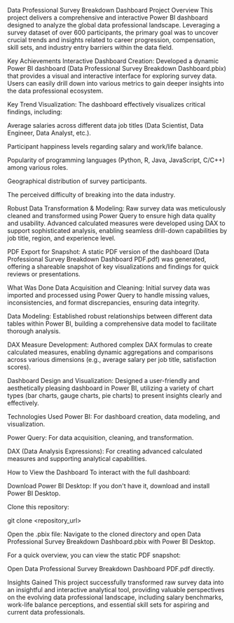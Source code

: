 Data Professional Survey Breakdown Dashboard Project Overview This project delivers a comprehensive and interactive Power BI dashboard designed to analyze the global data professional landscape. Leveraging a survey dataset of over 600 participants, the primary goal was to uncover crucial trends and insights related to career progression, compensation, skill sets, and industry entry barriers within the data field.

Key Achievements Interactive Dashboard Creation: Developed a dynamic Power BI dashboard (Data Professional Survey Breakdown Dashboard.pbix) that provides a visual and interactive interface for exploring survey data. Users can easily drill down into various metrics to gain deeper insights into the data professional ecosystem.

Key Trend Visualization: The dashboard effectively visualizes critical findings, including:

Average salaries across different data job titles (Data Scientist, Data Engineer, Data Analyst, etc.).

Participant happiness levels regarding salary and work/life balance.

Popularity of programming languages (Python, R, Java, JavaScript, C/C++) among various roles.

Geographical distribution of survey participants.

The perceived difficulty of breaking into the data industry.

Robust Data Transformation & Modeling: Raw survey data was meticulously cleaned and transformed using Power Query to ensure high data quality and usability. Advanced calculated measures were developed using DAX to support sophisticated analysis, enabling seamless drill-down capabilities by job title, region, and experience level.

PDF Export for Snapshot: A static PDF version of the dashboard (Data Professional Survey Breakdown Dashboard PDF.pdf) was generated, offering a shareable snapshot of key visualizations and findings for quick reviews or presentations.

What Was Done Data Acquisition and Cleaning: Initial survey data was imported and processed using Power Query to handle missing values, inconsistencies, and format discrepancies, ensuring data integrity.

Data Modeling: Established robust relationships between different data tables within Power BI, building a comprehensive data model to facilitate thorough analysis.

DAX Measure Development: Authored complex DAX formulas to create calculated measures, enabling dynamic aggregations and comparisons across various dimensions (e.g., average salary per job title, satisfaction scores).

Dashboard Design and Visualization: Designed a user-friendly and aesthetically pleasing dashboard in Power BI, utilizing a variety of chart types (bar charts, gauge charts, pie charts) to present insights clearly and effectively.

Technologies Used Power BI: For dashboard creation, data modeling, and visualization.

Power Query: For data acquisition, cleaning, and transformation.

DAX (Data Analysis Expressions): For creating advanced calculated measures and supporting analytical capabilities.

How to View the Dashboard To interact with the full dashboard:

Download Power BI Desktop: If you don't have it, download and install Power BI Desktop.

Clone this repository:

git clone <repository_url>

Open the .pbix file: Navigate to the cloned directory and open Data Professional Survey Breakdown Dashboard.pbix with Power BI Desktop.

For a quick overview, you can view the static PDF snapshot:

Open Data Professional Survey Breakdown Dashboard PDF.pdf directly.

Insights Gained This project successfully transformed raw survey data into an insightful and interactive analytical tool, providing valuable perspectives on the evolving data professional landscape, including salary benchmarks, work-life balance perceptions, and essential skill sets for aspiring and current data professionals.
